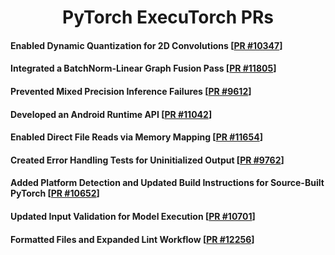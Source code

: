 <h1 align="center">PyTorch ExecuTorch PRs</h1>

#### Enabled Dynamic Quantization for 2D Convolutions [[PR #10347](https://github.com/pytorch/executorch/pull/10347)]

#### Integrated a BatchNorm-Linear Graph Fusion Pass [[PR #11805](https://github.com/pytorch/executorch/pull/11805)]

#### Prevented Mixed Precision Inference Failures [[PR #9612](https://github.com/pytorch/executorch/pull/9612)]

#### Developed an Android Runtime API  [[PR #11042](https://github.com/pytorch/executorch/pull/11042)]

#### Enabled Direct File Reads via Memory Mapping [[PR #11654](https://github.com/pytorch/executorch/pull/11654)]

#### Created Error Handling Tests for Uninitialized Output [[PR #9762](https://github.com/pytorch/executorch/pull/9762)]

#### Added Platform Detection and Updated Build Instructions for Source-Built PyTorch [[PR #10652](https://github.com/pytorch/executorch/pull/10652)]  

#### Updated Input Validation for Model Execution [[PR #10701](https://github.com/pytorch/executorch/pull/10701)]

#### Formatted Files and Expanded Lint Workflow [[PR #12256](https://github.com/pytorch/executorch/pull/12256)]
